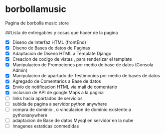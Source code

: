 # borbollamusic
Pagina de borbolla music store 

##Lista de entregables y cosas que hacer de la pagina
- [x] Diseno de Interfaz HTML (frontEnd)
- [x] Diseno de Bases de datos de Paginas
- [x] Adaptacion de Diseno HTML a Template Django
- [x] Creacion de codigo de vistas , para renderizar el template
- [x] Manipulacion de Promociones por medio de base de datos (Consola Admin)
- [x] Manipulacion de apartado de Testimonios por medio de bases de datos
- [x] Agregado de Comentarios a Base de datos
- [x] Envio de notificacion HTML via mail de comentario
- [x] inclusion de API de google Maps a la pagina
- [ ] links hacia apartados de servicios
- [ ] subida de pagina a servidor python anywhere
- [ ] compra de dominio , o vinculacion de dominio existente a pythonanywhere
- [ ] adaptacion de Base de datos Mysql en servidor en la nube
- [ ] Imagenes estaticas conmedidas 